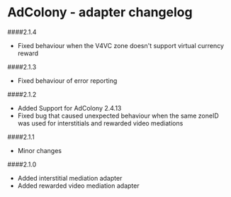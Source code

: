 # AdColony - adapter changelog

####2.1.4

- Fixed behaviour when the V4VC zone doesn't support virtual currency reward

####2.1.3

 - Fixed behaviour of error reporting

####2.1.2

- Added Support for AdColony 2.4.13
- Fixed bug that caused unexpected behaviour when the same zoneID was used for interstitials and rewarded video mediations

####2.1.1

- Minor changes

####2.1.0

- Added interstitial mediation adapter
- Added rewarded video mediation adapter